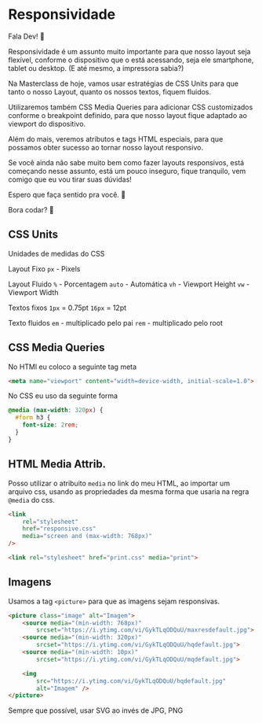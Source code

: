 # Responsividade 

Fala Dev! 💜

Responsividade é um assunto muito importante para que nosso layout seja flexível, conforme o dispositivo que o está acessando, seja ele smartphone, tablet ou desktop. (E até mesmo, a impressora sabia?)

Na Masterclass de hoje, vamos usar estratégias de CSS Units para que tanto o nosso Layout, quanto os nossos textos, fiquem fluidos. 

Utilizaremos também CSS Media Queries para adicionar CSS customizados conforme o breakpoint definido, para que nosso layout fique adaptado ao viewport do dispositivo. 

Além do mais, veremos atributos e tags HTML especiais, para que possamos obter sucesso ao tornar nosso layout responsivo.

Se você ainda não sabe muito bem como fazer layouts responsivos, está começando nesse assunto, está um pouco inseguro, fique tranquilo, vem comigo que eu vou tirar suas dúvidas!

Espero que faça sentido pra você. 🥰

Bora codar? 🚀 

## CSS Units

Unidades de medidas do CSS

Layout Fixo
`px` - Pixels

Layout Fluido
`%` - Porcentagem
`auto` - Automática
`vh` - Viewport Height
`vw` - Viewport Width

Textos fixos
`1px` = 0.75pt
`16px` = 12pt

Texto fluidos
`em` - multiplicado pelo pai 
`rem` - multiplicado pelo root

## CSS Media Queries 

No HTMl eu coloco a seguinte tag meta

```html
<meta name="viewport" content="width=device-width, initial-scale=1.0">
```

No CSS eu uso da seguinte forma

```css
@media (max-width: 320px) {
  #form h3 {
    font-size: 2rem;
  }
}
```

## HTML Media Attrib.

Posso utilizar o atribuito `media` no link do meu HTML, ao importar um arquivo css, usando as propriedades da mesma forma que usaria na regra `@media` do css.

```html
<link 
    rel="stylesheet"
    href="responsive.css" 
    media="screen and (max-width: 768px)"
/>

<link rel="stylesheet" href="print.css" media="print">
```

## Imagens

Usamos a tag `<picture>` para que as imagens sejam responsivas.

```html
<picture class="image" alt="Imagem">
    <source media="(min-width: 768px)" 
        srcset="https://i.ytimg.com/vi/GykTLqODQuU/maxresdefault.jpg">
    <source media="(min-width: 320px)" 
        srcset="https://i.ytimg.com/vi/GykTLqODQuU/hqdefault.jpg">
    <source media="(min-width: 10px)" 
        srcset="https://i.ytimg.com/vi/GykTLqODQuU/mqdefault.jpg">

    <img 
        src="https://i.ytimg.com/vi/GykTLqODQuU/hqdefault.jpg" 
        alt="Imagem" />
</picture>
```

Sempre que possível, usar SVG ao invés de JPG, PNG